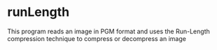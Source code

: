 # runLength
This program reads an image in PGM format and uses the Run-Length compression technique to compress or decompress an image
